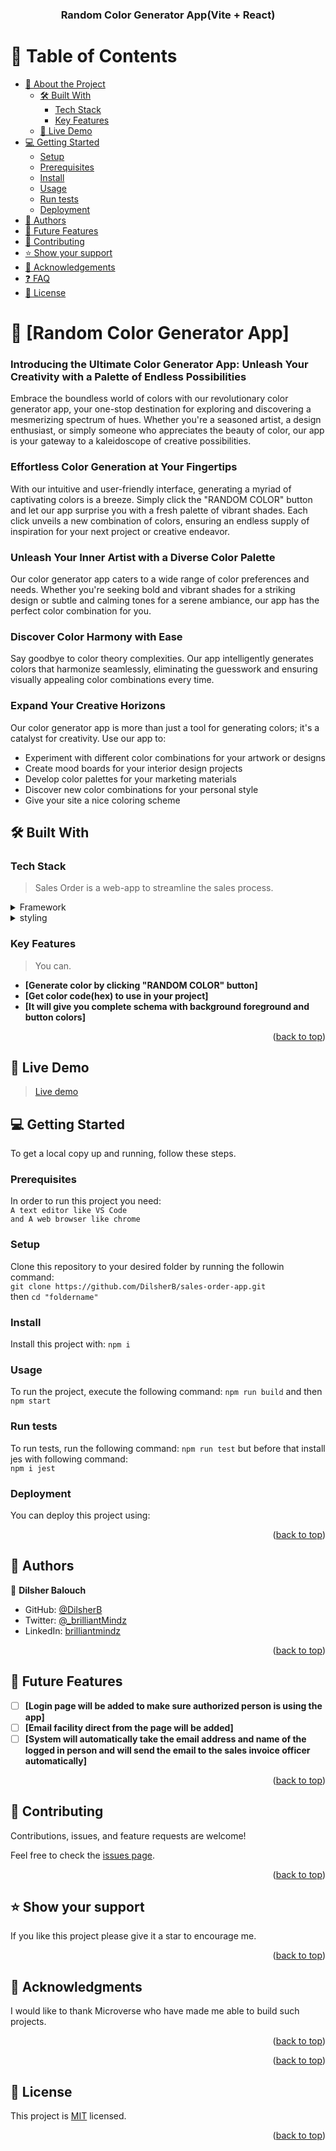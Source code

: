 <a name="readme-top"></a>

<div align="center">

  <h3><b>Random Color Generator App(Vite + React)</b></h3>

</div>

<!-- TABLE OF CONTENTS -->

# 📗 Table of Contents

- [📖 About the Project](#about-project)
  - [🛠 Built With](#built-with)
    - [Tech Stack](#tech-stack)
    - [Key Features](#key-features)
  - [🚀 Live Demo](#live-demo)
- [💻 Getting Started](#getting-started)
  - [Setup](#setup)
  - [Prerequisites](#prerequisites)
  - [Install](#install)
  - [Usage](#usage)
  - [Run tests](#run-tests)
  - [Deployment](#triangular_flag_on_post-deployment)
- [👥 Authors](#authors)
- [🔭 Future Features](#future-features)
- [🤝 Contributing](#contributing)
- [⭐️ Show your support](#support)
- [🙏 Acknowledgements](#acknowledgements)
- [❓ FAQ](#faq)
- [📝 License](#license)

<!-- PROJECT DESCRIPTION -->

# 📖 [Random Color Generator App] <a name="about-project"></a>

### Introducing the Ultimate Color Generator App: Unleash Your Creativity with a Palette of Endless Possibilities

Embrace the boundless world of colors with our revolutionary color generator app, your one-stop destination for exploring and discovering a mesmerizing spectrum of hues. Whether you're a seasoned artist, a design enthusiast, or simply someone who appreciates the beauty of color, our app is your gateway to a kaleidoscope of creative possibilities.

### Effortless Color Generation at Your Fingertips

With our intuitive and user-friendly interface, generating a myriad of captivating colors is a breeze. Simply click the "RANDOM COLOR" button and let our app surprise you with a fresh palette of vibrant shades. Each click unveils a new combination of colors, ensuring an endless supply of inspiration for your next project or creative endeavor.

### Unleash Your Inner Artist with a Diverse Color Palette

Our color generator app caters to a wide range of color preferences and needs. Whether you're seeking bold and vibrant shades for a striking design or subtle and calming tones for a serene ambiance, our app has the perfect color combination for you.

### Discover Color Harmony with Ease

Say goodbye to color theory complexities. Our app intelligently generates colors that harmonize seamlessly, eliminating the guesswork and ensuring visually appealing color combinations every time.

### Expand Your Creative Horizons

Our color generator app is more than just a tool for generating colors; it's a catalyst for creativity. Use our app to:
<ul>
    <li>Experiment with different color combinations for your artwork or designs</li>
    <li>Create mood boards for your interior design projects</li>
    <li>Develop color palettes for your marketing materials</li>
    <li>Discover new color combinations for your personal style</li>
    <li>Give your site a nice coloring scheme</li>
</ul>

## 🛠 Built With <a name="built-with"></a>

### Tech Stack <a name="tech-stack"></a>

> Sales Order is a web-app to streamline the sales process.

<details>
  <summary>Framework</summary>
  <ul>
    <li><a href="https://reactjs.org/">React.js</a></li>
  </ul>
</details>
<details>
  <summary>styling</summary>
  <ul>
    <li><a href="https://www.npmjs.com/package/bootstrap">Bootstrap</a></li>
  </ul>
</details>

<!-- Features -->

### Key Features <a name="key-features"></a>

> You can.

- **[Generate color by clicking "RANDOM COLOR" button]**
- **[Get color code(hex) to use in your project]**
- **[It will give you complete schema with background foreground and button colors]**

<p align="right">(<a href="#readme-top">back to top</a>)</p>

<!-- LIVE DEMO -->

## 🚀 Live Demo <a name="live-demo"></a>

> [Live demo](https://random-color-g.netlify.app/)

<!-- GETTING STARTED -->

## 💻 Getting Started <a name="getting-started"></a>

To get a local copy up and running, follow these steps.

### Prerequisites

In order to run this project you need:</br>
`A text editor like VS Code` </br>
`and A web browser like chrome`

### Setup

Clone this repository to your desired folder by running the followin command: </br>
`git clone https://github.com/DilsherB/sales-order-app.git` </br>
then `cd "foldername"`</br>

### Install

Install this project with:
`npm i`

### Usage

To run the project, execute the following command:
`npm run build` and then </br>
`npm start`

### Run tests

To run tests, run the following command:
`npm run test` but before that install jes with following command:</br>
`npm i jest`

### Deployment

You can deploy this project using:


<p align="right">(<a href="#readme-top">back to top</a>)</p>

<!-- AUTHORS -->

## 👥 Authors <a name="authors"></a>

👤 **Dilsher Balouch**

- GitHub: [@DilsherB](https://github.com/DilsherB)
- Twitter: [@_brilliantMindz](https://twitter.com/_brilliantMindz)
- LinkedIn: [brilliantmindz](https://www.linkedin.com/in/brilliantmindz/)

<p align="right">(<a href="#readme-top">back to top</a>)</p>

<!-- FUTURE FEATURES -->

## 🔭 Future Features <a name="future-features"></a>

- [ ] **[Login page will be added to make sure authorized person is using the app]**
- [ ] **[Email facility direct from the page will be added]**
- [ ] **[System will automatically take the email address and name of the logged in person and will send the email to the sales invoice officer automatically]**

<p align="right">(<a href="#readme-top">back to top</a>)</p>

<!-- CONTRIBUTING -->

## 🤝 Contributing <a name="contributing"></a>

Contributions, issues, and feature requests are welcome!

Feel free to check the [issues page](https://github.com/DilsherB/sales-order-app/issues).

<p align="right">(<a href="#readme-top">back to top</a>)</p>

<!-- SUPPORT -->

## ⭐️ Show your support <a name="support"></a>

If you like this project please give it a star to encourage me.

<p align="right">(<a href="#readme-top">back to top</a>)</p>

<!-- ACKNOWLEDGEMENTS -->

## 🙏 Acknowledgments <a name="acknowledgements"></a>

I would like to thank Microverse who have made me able to build such projects.

<p align="right">(<a href="#readme-top">back to top</a>)</p>

<!-- FAQ (optional) -->

<p align="right">(<a href="#readme-top">back to top</a>)</p>

<!-- LICENSE -->

## 📝 License <a name="license"></a>

This project is [MIT](./LICENSE) licensed.

<p align="right">(<a href="#readme-top">back to top</a>)</p>
